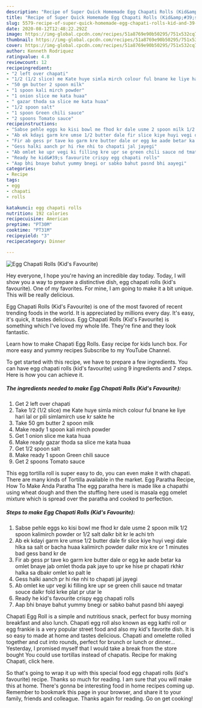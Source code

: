 ```yaml
---
description: "Recipe of Super Quick Homemade Egg Chapati Rolls (Kid&amp;#39;s Favourite)"
title: "Recipe of Super Quick Homemade Egg Chapati Rolls (Kid&amp;#39;s Favourite)"
slug: 5579-recipe-of-super-quick-homemade-egg-chapati-rolls-kid-and-39-s-favourite
date: 2020-08-12T12:48:22.292Z
image: https://img-global.cpcdn.com/recipes/51a8769e90b50295/751x532cq70/egg-chapati-rolls-kids-favourite-recipe-main-photo.jpg
thumbnail: https://img-global.cpcdn.com/recipes/51a8769e90b50295/751x532cq70/egg-chapati-rolls-kids-favourite-recipe-main-photo.jpg
cover: https://img-global.cpcdn.com/recipes/51a8769e90b50295/751x532cq70/egg-chapati-rolls-kids-favourite-recipe-main-photo.jpg
author: Kenneth Rodriquez
ratingvalue: 4.8
reviewcount: 12
recipeingredient:
- "2 left over chapati"
- "1/2 (1/2 slice) me Kate huye simla mirch colour ful bnane ke liye hari lal or pili simlamirch use kr sakte he"
- "50 gm butter 2 spoon milk"
- "1 spoon kali mirch powder"
- "1 onion slice me kata huaa"
- " gazar thoda sa slice me kata huaa"
- "1/2 spoon salt"
- "1 spoon Green chili sauce"
- "2 spoons Tomato sauce"
recipeinstructions:
- "Sabse pehle eggs ko kisi bowl me fhod kr dale usme 2 spoon milk 1/2 spoon kalimirch powder or 1/2 salt dalkr bit kr le achi trh"
- "Ab ek kdayi garm kre umse 1/2 butter dale fir slice kiye huyi vegi dale hlka sa salt or bacha huaa kalimirch powder dalkr mix kre or 1 minutes bad gess band kr de"
- "Fir ab gess pr tave ko garm kre butter dale or egg ke aade betar ka omlet bnaye jab omlet thoda pak jaye to upr ke hise pr chapati rkhkr halka sa dbakr omlet ko palt le"
- "Gess halki aanch pr hi rke nhi to chapati jal jayegi"
- "Ab omlet ke upr vegi ki filling kre upr se green chili sauce nd tmatar souce dalkr fold krke plat pr utar le"
- "Ready he kid&#39;s favourite crispy egg chapati rolls"
- "Aap bhi bnaye bahut yummy bnegi or sabko bahut pasnd bhi aayegi"
categories:
- Recipe
tags:
- egg
- chapati
- rolls

katakunci: egg chapati rolls 
nutrition: 192 calories
recipecuisine: American
preptime: "PT30M"
cooktime: "PT31M"
recipeyield: "3"
recipecategory: Dinner

---
```



![Egg Chapati Rolls (Kid&#39;s Favourite)](https://img-global.cpcdn.com/recipes/51a8769e90b50295/751x532cq70/egg-chapati-rolls-kids-favourite-recipe-main-photo.jpg)

Hey everyone, I hope you're having an incredible day today. Today, I will show you a way to prepare a distinctive dish, egg chapati rolls (kid&#39;s favourite). One of my favorites. For mine, I am going to make it a bit unique. This will be really delicious.

Egg Chapati Rolls (Kid&#39;s Favourite) is one of the most favored of recent trending foods in the world. It is appreciated by millions every day. It's easy, it's quick, it tastes delicious. Egg Chapati Rolls (Kid&#39;s Favourite) is something which I've loved my whole life. They're fine and they look fantastic.

Learn how to make Chapati Egg Rolls. Easy recipe for kids lunch box. For more easy and yummy recipes Subscribe to my YouTube Channel.


To get started with this recipe, we have to prepare a few ingredients. You can have egg chapati rolls (kid&#39;s favourite) using 9 ingredients and 7 steps. Here is how you can achieve it.

<!--inarticleads1-->

##### The ingredients needed to make Egg Chapati Rolls (Kid&#39;s Favourite):

1. Get 2 left over chapati
1. Take 1/2 (1/2 slice) me Kate huye simla mirch colour ful bnane ke liye hari lal or pili simlamirch use kr sakte he
1. Take 50 gm butter 2 spoon milk
1. Make ready 1 spoon kali mirch powder
1. Get 1 onion slice me kata huaa
1. Make ready  gazar thoda sa slice me kata huaa
1. Get 1/2 spoon salt
1. Make ready 1 spoon Green chili sauce
1. Get 2 spoons Tomato sauce


This egg tortilla roll is super easy to do, you can even make it with chapati. There are many kinds of Tortilla available in the market. Egg Paratha Recipe, How To Make Anda Paratha The egg paratha here is made like a chapathi using wheat dough and then the stuffing here used is masala egg omelet mixture which is spread over the paratha and cooked to perfection. 

<!--inarticleads2-->

##### Steps to make Egg Chapati Rolls (Kid&#39;s Favourite):

1. Sabse pehle eggs ko kisi bowl me fhod kr dale usme 2 spoon milk 1/2 spoon kalimirch powder or 1/2 salt dalkr bit kr le achi trh
1. Ab ek kdayi garm kre umse 1/2 butter dale fir slice kiye huyi vegi dale hlka sa salt or bacha huaa kalimirch powder dalkr mix kre or 1 minutes bad gess band kr de
1. Fir ab gess pr tave ko garm kre butter dale or egg ke aade betar ka omlet bnaye jab omlet thoda pak jaye to upr ke hise pr chapati rkhkr halka sa dbakr omlet ko palt le
1. Gess halki aanch pr hi rke nhi to chapati jal jayegi
1. Ab omlet ke upr vegi ki filling kre upr se green chili sauce nd tmatar souce dalkr fold krke plat pr utar le
1. Ready he kid&#39;s favourite crispy egg chapati rolls
1. Aap bhi bnaye bahut yummy bnegi or sabko bahut pasnd bhi aayegi


Chapati Egg Roll is a simple and nutritious snack, perfect for busy morning breakfast and also lunch. Chapati egg roll also known as egg kathi roll or egg frankie is a very popular street food and also my kid&#39;s favorite dish. It is so easy to made at home and tastes delicious. Chapati and omelette rolled together and cut into rounds, perfect for brunch or lunch or dinner… Yesterday, I promised myself that I would take a break from the store bought You could use tortillas instead of chapatis. Recipe for making Chapati, click here. 

So that's going to wrap it up with this special food egg chapati rolls (kid&#39;s favourite) recipe. Thanks so much for reading. I am sure that you will make this at home. There's gonna be interesting food in home recipes coming up. Remember to bookmark this page in your browser, and share it to your family, friends and colleague. Thanks again for reading. Go on get cooking!
